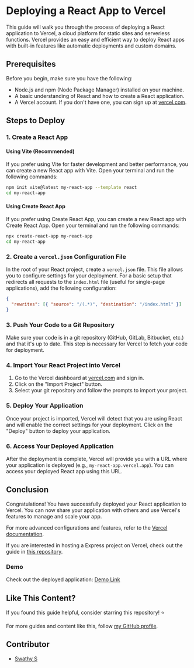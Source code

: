 # Deploying a React App to Vercel

This guide will walk you through the process of deploying a React application to Vercel, a cloud platform for static sites and serverless functions. Vercel provides an easy and efficient way to deploy React apps with built-in features like automatic deployments and custom domains.

## Prerequisites

Before you begin, make sure you have the following:

- Node.js and npm (Node Package Manager) installed on your machine.
- A basic understanding of React and how to create a React application.
- A Vercel account. If you don't have one, you can sign up at [vercel.com](https://vercel.com).

## Steps to Deploy

### 1. Create a React App

#### Using Vite (Recommended)

If you prefer using Vite for faster development and better performance, you can create a new React app with Vite. Open your terminal and run the following commands:

```bash
npm init vite@latest my-react-app --template react
cd my-react-app
```

#### Using Create React App

If you prefer using Create React App, you can create a new React app with Create React App. Open your terminal and run the following commands:

```bash
npx create-react-app my-react-app
cd my-react-app
```

### 2. Create a `vercel.json` Configuration File

In the root of your React project, create a `vercel.json` file. This file allows you to configure settings for your deployment. For a basic setup that redirects all requests to the `index.html` file (useful for single-page applications), add the following configuration:

```json
{
  "rewrites": [{ "source": "/(.*)", "destination": "/index.html" }]
}
```

### 3. Push Your Code to a Git Repository

Make sure your code is in a git repository (GitHub, GitLab, Bitbucket, etc.) and that it's up to date. This step is necessary for Vercel to fetch your code for deployment.

### 4. Import Your React Project into Vercel

1. Go to the Vercel dashboard at [vercel.com](https://vercel.com) and sign in.
2. Click on the "Import Project" button.
3. Select your git repository and follow the prompts to import your project.

### 5. Deploy Your Application

Once your project is imported, Vercel will detect that you are using React and will enable the correct settings for your deployment. Click on the "Deploy" button to deploy your application.

### 6. Access Your Deployed Application

After the deployment is complete, Vercel will provide you with a URL where your application is deployed (e.g., `my-react-app.vercel.app`). You can access your deployed React app using this URL.

## Conclusion

Congratulations! You have successfully deployed your React application to Vercel. You can now share your application with others and use Vercel's features to manage and scale your app.

For more advanced configurations and features, refer to the [Vercel documentation](https://vercel.com/docs).

If you are interested in hosting a Express project on Vercel, check out the guide in [this repository](https://github.com/PugazharasanC/NodeExpressVercel).

### Demo

Check out the deployed application: [Demo Link](https://my-react-app-drab-eight.vercel.app/)

## Like This Content?

If you found this guide helpful, consider starring this repository! ⭐️

For more guides and content like this, follow [my GitHub profile](https://github.com/PugazharasanC).

## Contributor

- [Swathy S](https://github.com/Swathysuriyababu12)
